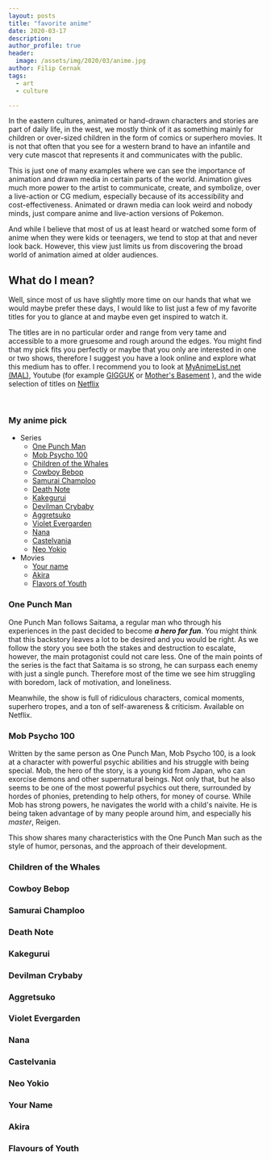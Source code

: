 ```yaml
---
layout: posts
title: "favorite anime"
date: 2020-03-17
description:
author_profile: true
header:
  image: /assets/img/2020/03/anime.jpg
author: Filip Cernak
tags:
  - art
  - culture

---
```


In the eastern cultures, animated or hand-drawn characters and stories are part of daily life, in the west, we mostly think of it as something mainly for children or over-sized children in the form of comics or superhero movies. It is not that often that you see for a western brand to have an infantile and very cute mascot that represents it and communicates with the public.

This is just one of many examples where we can see the importance of animation and drawn media in certain parts of the world. Animation gives much more power to the artist to communicate, create, and symbolize, over a live-action or CG medium, especially because of its accessibility and cost-effectiveness. Animated or drawn media can look weird and nobody minds, just compare anime and live-action versions of Pokemon.

And while I believe that most of us at least heard or watched some form of anime when they were kids or teenagers, we tend to stop at that and never look back. However, this view just limits us from discovering the broad world of animation aimed at older audiences.

## What do I mean?

Well, since most of us have slightly more time on our hands that what we would maybe prefer these days, I would like to list just a few of my favorite titles for you to glance at and maybe even get inspired to watch it.

The titles are in no particular order and range from very tame and accessible to a more gruesome and rough around the edges. You might find that my pick fits you perfectly or maybe that you only are interested in one or two shows, therefore I suggest you have a look online and explore what this medium has to offer. I recommend you to look at [MyAnimeList.net (MAL)](https://myanimelist.net), Youtube (for example [GIGGUK]([https://www.youtube.com/user/gigguk/featured](https://www.youtube.com/user/gigguk/featured)) or [Mother's Basement]([https://www.youtube.com/channel/UCBs2Y3i14e1NWQxOGliatmg/featured](https://www.youtube.com/channel/UCBs2Y3i14e1NWQxOGliatmg/featured)) ), and the wide selection of titles on [Netflix]([https://www.netflix.com/browse/genre/6721?bc=83](https://www.netflix.com/browse/genre/6721?bc=83))

&nbsp;
### My anime pick
* Series
  * [One Punch Man](#one-punch-man)
  * [Mob Psycho 100](#mob-psycho-100)
  * [Children of the Whales](#children-of-whales)
  * [Cowboy Bebop](#cowboy-bebop)
  * [Samurai Champloo](#samurai-champloo)
  * [Death Note](#death-note)
  * [Kakegurui](#kakegurui)
  * [Devilman Crybaby](#devilman-crybaby)
  * [Aggretsuko](#aggretsuko)
  * [Violet Evergarden](#violet-evergarden)
  * [Nana](#nana)
  * [Castelvania](#castelvania)
  * [Neo Yokio](#neo-yokio)
* Movies
  * [Your name](#your-name)
  * [Akira](#akira)
  * [Flavors of Youth](#flavours-of-youth)

### One Punch Man
One Punch Man follows Saitama, a regular man who through his experiences in the past decided to become _**a hero for fun**_. You might think that this backstory leaves a lot to be desired and you would be right. As we follow the story you see both the stakes and destruction to escalate, however, the main protagonist could not care less. One of the main points of the series is the fact that Saitama is so strong, he can surpass each enemy with just a single punch. Therefore most of the time we see him struggling with boredom, lack of motivation, and loneliness.

Meanwhile, the show is full of ridiculous characters, comical moments, superhero tropes, and a ton of self-awareness & criticism. Available on Netflix.

### Mob Psycho 100
Written by the same person as One Punch Man, Mob Psycho 100, is a look at a character with powerful psychic abilities and his struggle with being special. Mob, the hero of the story, is a young kid from Japan, who can exorcise demons and other supernatural beings. Not only that, but he also seems to be one of the most powerful psychics out there, surrounded by hordes of phonies, pretending to help others, for money of course. While Mob has strong powers, he navigates the world with a child's naivite. He is being taken advantage of by many people around him, and especially his _master_, Reigen.

This show shares many characteristics with the One Punch Man such as the style of humor, personas, and the approach of their development.

### Children of the Whales

### Cowboy Bebop

### Samurai Champloo

### Death Note

### Kakegurui

### Devilman Crybaby

### Aggretsuko

### Violet Evergarden

### Nana

### Castelvania

### Neo Yokio

### Your Name

### Akira

### Flavours of Youth
